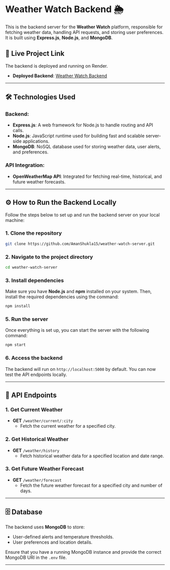 
# Weather Watch Backend 🌦️

This is the backend server for the **Weather Watch** platform, responsible for fetching weather data, handling API requests, and storing user preferences. It is built using **Express.js**, **Node.js**, and **MongoDB**.

## 🚀 Live Project Link

The backend is deployed and running on Render.

- **Deployed Backend**: [Weather Watch Backend](https://weather-watch-frontend.onrender.com/)

---

## 🛠️ Technologies Used

### Backend:
- **Express.js**: A web framework for Node.js to handle routing and API calls.
- **Node.js**: JavaScript runtime used for building fast and scalable server-side applications.
- **MongoDB**: NoSQL database used for storing weather data, user alerts, and preferences.

### API Integration:
- **OpenWeatherMap API**: Integrated for fetching real-time, historical, and future weather forecasts.

---

## ⚙️ How to Run the Backend Locally

Follow the steps below to set up and run the backend server on your local machine:

### 1. Clone the repository
```bash
git clone https://github.com/AmanShukla15/weather-watch-server.git
```

### 2. Navigate to the project directory
```bash
cd weather-watch-server
```

### 3. Install dependencies
Make sure you have **Node.js** and **npm** installed on your system. Then, install the required dependencies using the command:
```bash
npm install
```


### 5. Run the server
Once everything is set up, you can start the server with the following command:
```bash
npm start
```

### 6. Access the backend
The backend will run on `http://localhost:5000` by default. You can now test the API endpoints locally.

---

## 📂 API Endpoints

### 1. Get Current Weather
- **GET** `/weather/current/:city`
  - Fetch the current weather for a specified city.

### 2. Get Historical Weather
- **GET** `/weather/history`
  - Fetch historical weather data for a specified location and date range.

### 3. Get Future Weather Forecast
- **GET** `/weather/forecast`
  - Fetch the future weather forecast for a specified city and number of days.

---

## 🗄️ Database

The backend uses **MongoDB** to store:
- User-defined alerts and temperature thresholds.
- User preferences and location details.

Ensure that you have a running MongoDB instance and provide the correct MongoDB URI in the `.env` file.

---
